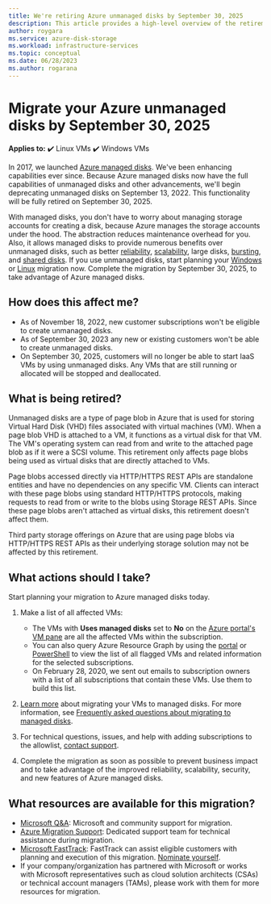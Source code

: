```yaml
---
title: We're retiring Azure unmanaged disks by September 30, 2025
description: This article provides a high-level overview of the retirement of Azure unmanaged disks and how to migrate to Azure managed disks.
author: roygara
ms.service: azure-disk-storage
ms.workload: infrastructure-services
ms.topic: conceptual
ms.date: 06/28/2023
ms.author: rogarana
---
```


# Migrate your Azure unmanaged disks by September 30, 2025

**Applies to:** :heavy_check_mark: Linux VMs :heavy_check_mark: Windows VMs

In 2017, we launched [Azure managed disks](https://azure.microsoft.com/blog/announcing-general-availability-of-managed-disks-and-larger-scale-sets/). We've been enhancing capabilities ever since. Because Azure managed disks now have the full capabilities of unmanaged disks and other advancements, we'll begin deprecating unmanaged disks on September 13, 2022. This functionality will be fully retired on September 30, 2025.

With managed disks, you don't have to worry about managing storage accounts for creating a disk, because Azure manages the storage accounts under the hood. The abstraction reduces maintenance overhead for you. Also, it allows managed disks to provide numerous benefits over unmanaged disks, such as better [reliability](manage-availability.md#use-managed-disks-for-vms-in-an-availability-set), [scalability](../azure-resource-manager/management/azure-subscription-service-limits.md#virtual-machine-disk-limits), large disks, [bursting](disk-bursting.md), and [shared disks](disks-shared-enable.md). If you use unmanaged disks, start planning your [Windows](windows/convert-unmanaged-to-managed-disks.md) or [Linux](linux/convert-unmanaged-to-managed-disks.md) migration now. Complete the migration by September 30, 2025, to take advantage of Azure managed disks.

## How does this affect me?

- As of November 18, 2022, new customer subscriptions won't be eligible to create unmanaged disks.
- As of September 30, 2023 any new or existing customers won't be able to create unmanaged disks.
- On September 30, 2025, customers will no longer be able to start IaaS VMs by using unmanaged disks. Any VMs that are still running or allocated will be stopped and deallocated.

## What is being retired?

Unmanaged disks are a type of page blob in Azure that is used for storing Virtual Hard Disk (VHD) files associated with virtual machines (VM). When a page blob VHD is attached to a VM, it functions as a virtual disk for that VM. The VM's operating system can read from and write to the attached page blob as if it were a SCSI volume. This retirement only affects page blobs being used as virtual disks that are directly attached to VMs.

Page blobs accessed directly via HTTP/HTTPS REST APIs are standalone entities and have no dependencies on any specific VM. Clients can interact with these page blobs using standard HTTP/HTTPS protocols, making requests to read from or write to the blobs using Storage REST APIs. Since these page blobs aren't attached as virtual disks, this retirement doesn't affect them.

Third party storage offerings on Azure that are using page blobs via HTTP/HTTPS REST APIs as their underlying storage solution may not be affected by this retirement.

## What actions should I take?

Start planning your migration to Azure managed disks today.

1. Make a list of all affected VMs:

   - The VMs with **Uses managed disks** set to **No** on the [Azure portal's VM pane](https://portal.azure.com/#blade/HubsExtension/BrowseResourceBlade/resourceType/Microsoft.ClassicCompute%2FVirtualMachines) are all the affected VMs within the subscription.
   - You can also query Azure Resource Graph by using the [portal](https://portal.azure.com/#blade/HubsExtension/ArgQueryBlade/query/resources%0A%7C%20where%20type%20%3D%3D%20%22microsoft.classiccompute%2Fvirtualmachines%22) or [PowerShell](https://github.com/MicrosoftDocs/azure-docs/blob/master/articles/governance/resource-graph/concepts/work-with-data.md) to view the list of all flagged VMs and related information for the selected subscriptions.
   - On February 28, 2020, we sent out emails to subscription owners with a list of all subscriptions that contain these VMs. Use them to build this list.

1. [Learn more](windows/migrate-to-managed-disks.md) about migrating your VMs to managed disks. For more information, see [Frequently asked questions about migrating to managed disks](faq-for-disks.yml).

1. For technical questions, issues, and help with adding subscriptions to the allowlist, [contact support](https://portal.azure.com/#create/Microsoft.Support/Parameters/%7B%22pesId%22:%226f16735c-b0ae-b275-ad3a-03479cfa1396%22,%22supportTopicId%22:%228a82f77d-c3ab-7b08-d915-776b4ff64ff4%22%7D).

1. Complete the migration as soon as possible to prevent business impact and to take advantage of the improved reliability, scalability, security, and new features of Azure managed disks.

## What resources are available for this migration?

- [Microsoft Q&A](/answers/topics/azure-virtual-machines-migration.html): Microsoft and community support for migration.
- [Azure Migration Support](https://portal.azure.com/#create/Microsoft.Support/Parameters/%7B%22pesId%22:%226f16735c-b0ae-b275-ad3a-03479cfa1396%22,%22supportTopicId%22:%221135e3d0-20e2-aec5-4ef0-55fd3dae2d58%22%7D): Dedicated support team for technical assistance during migration.
- [Microsoft FastTrack](https://www.microsoft.com/fasttrack): FastTrack can assist eligible customers with planning and execution of this migration. [Nominate yourself](https://azure.microsoft.com/programs/azure-fasttrack/#nomination).
- If your company/organization has partnered with Microsoft or works with Microsoft representatives such as cloud solution architects (CSAs) or technical account managers (TAMs), please work with them for more resources for migration.
